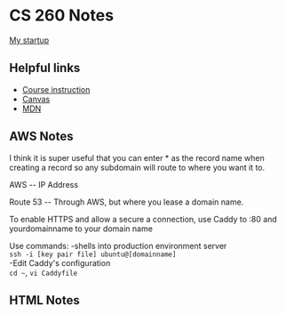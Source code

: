 # CS 260 Notes

[My startup](http://soundscope.click)

## Helpful links

- [Course instruction](https://github.com/webprogramming260)
- [Canvas](https://byu.instructure.com)
- [MDN](https://developer.mozilla.org)

## AWS Notes

I think it is super useful that you can enter * as the record name when creating a record so any subdomain will route to where you want it to. 

AWS -- IP Address  

Route 53 -- Through AWS, but where you lease a domain name.  

To enable HTTPS and allow a secure a connection, use Caddy to :80 and yourdomainname to your domain name

Use commands:
-shells into production environment server  
`ssh -i [key pair file] ubuntu@[domainname]`  
-Edit Caddy's configuration  
`cd ~`,
`vi Caddyfile`

## HTML Notes


